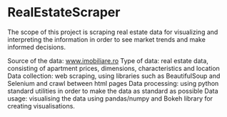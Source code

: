 # RealEstateScraper

The scope of this project is scraping real estate data for visualizing and interpreting the information in order to see market trends and make informed decisions.

Source of the data: www.imobiliare.ro
Type of data: real estate data, consisting of apartment prices, dimensions, characteristics and location
Data collection: web scraping, using libraries such as BeautifulSoup and Selenium and crawl between html pages
Data processing: using python standard utilities in order to make the data as standard as possible
Data usage: visualising the data using pandas/numpy and Bokeh library for creating visualisations.
